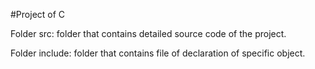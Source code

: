 #Project of C

Folder src: folder that contains detailed source code of the project.

Folder include: folder that contains file of declaration of specific object.
